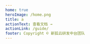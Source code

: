 ```yaml
---
home: true
heroImage: /home.png
title: a
actionText: 查看文档 →
actionLink: /guide/
footer: Copyright © 新狐云研发中台团队
---
```

